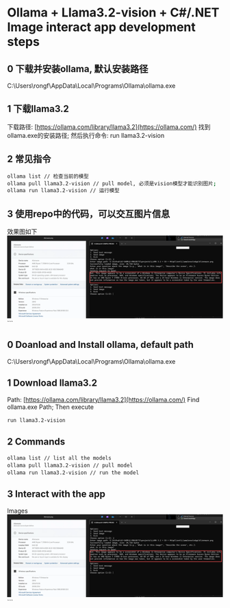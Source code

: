 # Ollama + Llama3.2-vision + C#/.NET Image interact app development steps
## 0 下载并安装ollama, 默认安装路径
C:\Users\rongf\AppData\Local\Programs\Ollama\ollama.exe

## 1 下载llama3.2 
下载路径: [https://ollama.com/library/llama3.2](https://ollama.com/)
找到ollama.exe的安装路径;  然后执行命令: 
run llama3.2-vision

## ​2 常见指令
```bash
ollama list // 检查当前的模型
ollama pull llama3.2-vision // pull model, 必须是vision模型才能识别图片;
ollama run llama3.2-vision // 运行模型
```

## 3 使用repo中的代码，可以交互图片信息
效果图如下
<img alt="result1.png" src="https://github.com/memoryfraction/AI-SAMPLE-PROJECTS/blob/main/projects/LLAMA%203.2%20+%20C%23%20+%20HttpClient/result1.png?raw=true" data-hpc="true" class="Box-sc-g0xbh4-0 fzFXnm"> ```


## 0 Doanload and Install ollama, default path
C:\Users\rongf\AppData\Local\Programs\Ollama\ollama.exe

## 1 Download llama3.2 
Path: [https://ollama.com/library/llama3.2](https://ollama.com/)
Find ollama.exe Path;  Then execute
```bash
run llama3.2-vision
```

## ​2 Commands
```bash
ollama list // list all the models
ollama pull llama3.2-vision // pull model
ollama run llama3.2-vision // run the model
```

## 3 Interact with the app
Images
<img alt="result1.png" src="https://github.com/memoryfraction/AI-SAMPLE-PROJECTS/blob/main/projects/LLAMA%203.2%20+%20C%23%20+%20HttpClient/result1.png?raw=true" data-hpc="true" class="Box-sc-g0xbh4-0 fzFXnm"> ```
